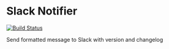 # Slack Notifier

[![Build Status](https://travis-ci.org/spuf/slack-notifier.svg?branch=master)](https://travis-ci.org/spuf/slack-notifier)

Send formatted message to Slack with version and changelog
